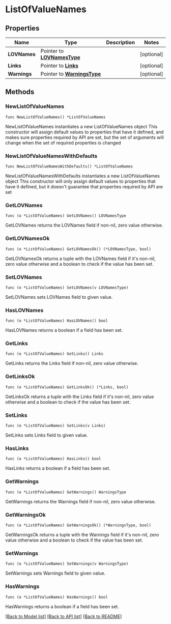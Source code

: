 # ListOfValueNames

## Properties

Name | Type | Description | Notes
------------ | ------------- | ------------- | -------------
**LOVNames** | Pointer to [**LOVNamesType**](LOVNamesType.md) |  | [optional] 
**Links** | Pointer to [**Links**](Links.md) |  | [optional] 
**Warnings** | Pointer to [**WarningsType**](WarningsType.md) |  | [optional] 

## Methods

### NewListOfValueNames

`func NewListOfValueNames() *ListOfValueNames`

NewListOfValueNames instantiates a new ListOfValueNames object
This constructor will assign default values to properties that have it defined,
and makes sure properties required by API are set, but the set of arguments
will change when the set of required properties is changed

### NewListOfValueNamesWithDefaults

`func NewListOfValueNamesWithDefaults() *ListOfValueNames`

NewListOfValueNamesWithDefaults instantiates a new ListOfValueNames object
This constructor will only assign default values to properties that have it defined,
but it doesn't guarantee that properties required by API are set

### GetLOVNames

`func (o *ListOfValueNames) GetLOVNames() LOVNamesType`

GetLOVNames returns the LOVNames field if non-nil, zero value otherwise.

### GetLOVNamesOk

`func (o *ListOfValueNames) GetLOVNamesOk() (*LOVNamesType, bool)`

GetLOVNamesOk returns a tuple with the LOVNames field if it's non-nil, zero value otherwise
and a boolean to check if the value has been set.

### SetLOVNames

`func (o *ListOfValueNames) SetLOVNames(v LOVNamesType)`

SetLOVNames sets LOVNames field to given value.

### HasLOVNames

`func (o *ListOfValueNames) HasLOVNames() bool`

HasLOVNames returns a boolean if a field has been set.

### GetLinks

`func (o *ListOfValueNames) GetLinks() Links`

GetLinks returns the Links field if non-nil, zero value otherwise.

### GetLinksOk

`func (o *ListOfValueNames) GetLinksOk() (*Links, bool)`

GetLinksOk returns a tuple with the Links field if it's non-nil, zero value otherwise
and a boolean to check if the value has been set.

### SetLinks

`func (o *ListOfValueNames) SetLinks(v Links)`

SetLinks sets Links field to given value.

### HasLinks

`func (o *ListOfValueNames) HasLinks() bool`

HasLinks returns a boolean if a field has been set.

### GetWarnings

`func (o *ListOfValueNames) GetWarnings() WarningsType`

GetWarnings returns the Warnings field if non-nil, zero value otherwise.

### GetWarningsOk

`func (o *ListOfValueNames) GetWarningsOk() (*WarningsType, bool)`

GetWarningsOk returns a tuple with the Warnings field if it's non-nil, zero value otherwise
and a boolean to check if the value has been set.

### SetWarnings

`func (o *ListOfValueNames) SetWarnings(v WarningsType)`

SetWarnings sets Warnings field to given value.

### HasWarnings

`func (o *ListOfValueNames) HasWarnings() bool`

HasWarnings returns a boolean if a field has been set.


[[Back to Model list]](../README.md#documentation-for-models) [[Back to API list]](../README.md#documentation-for-api-endpoints) [[Back to README]](../README.md)


